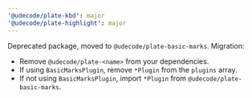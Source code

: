 ```yaml
---
'@udecode/plate-kbd': major
'@udecode/plate-highlight': major
---
```


Deprecated package, moved to `@udecode/plate-basic-marks`. Migration:

- Remove `@udecode/plate-<name>` from your dependencies.
- If using `BasicMarksPlugin`, remove `*Plugin` from the `plugins` array.
- If not using `BasicMarksPlugin`, import `*Plugin` from `@udecode/plate-basic-marks`.
